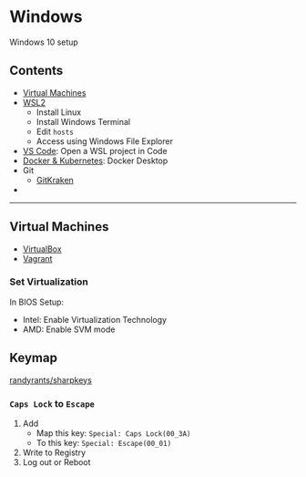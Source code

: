 # Windows

Windows 10 setup

## Contents

- [Virtual Machines](#virtual-machines)
- [WSL2](wsl2.md)
  - Install Linux
  - Install Windows Terminal
  - Edit `hosts`
  - Access using Windows File Explorer
- [VS Code](vscode.md): Open a WSL project in Code
- [Docker & Kubernetes](docker.desktop.md): Docker Desktop
- Git
  - [GitKraken](https://www.gitkraken.com/)
- [Keymap]:(#keymap)

---

## Virtual Machines

- [VirtualBox](https://www.virtualbox.org/wiki/Downloads)
- [Vagrant](https://www.vagrantup.com/downloads)

### Set Virtualization

In BIOS Setup:

- Intel: Enable Virtualization Technology
- AMD: Enable SVM mode

## Keymap

[randyrants/sharpkeys](https://github.com/randyrants/sharpkeys)

### `Caps Lock` to `Escape`

1. Add
   - Map this key: `Special: Caps Lock(00_3A)`
   - To this key: `Special: Escape(00_01)`
1. Write to Registry
1. Log out or Reboot
